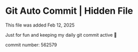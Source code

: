 # Git Auto Commit | Hidden File

This file was added Feb 12, 2025

Just for fun and keeping my daily git commit active 🤪

commit number: 562579

